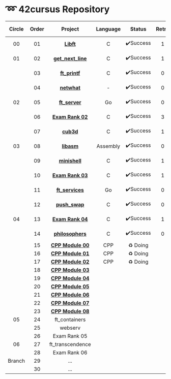 # **➿ 42cursus Repository**

| Circle | Order |                         Project                          | Language |  Status  | Retry |    score    | Passed Date  |
| :----: | :---: | :------------------------------------------------------: | :------: | :------: | :---: | :---------: | :----------- |
|   00   |  01   |              **[Libft](./Circle00/Libft)**               |    C     | ✔️Success |   1   | **115**/100 | 2020. 04. 18 |
|   01   |  02   |      **[get_next_line](./Circle01/get_next_line)**       |    C     | ✔️Success |   1   | **115**/100 | 2020. 06. 20 |
|        |  03   |          **[ft_printf](./Circle01/ft_printf)**           |    C     | ✔️Success |   0   | **108**/100 | 2020. 09. 13 |
|        |  04   |            **[netwhat](./Circle01/netwhat)**             |    -     | ✔️Success |   0   | **100**/100 | 2020. 09. 13 |
|   02   |  05   |          **[ft_server](./Circle02/ft_server/)**          |    Go    | ✔️Success |   0   | **100**/100 | 2020. 10. 17 |
|        |  06   |     **[Exam Rank 02](./Circle02/Exam%20Rank%2002)**      |    C     | ✔️Success |   3   | **100**/100 | 2020. 10. 30 |
|        |  07   |              **[cub3d](./Circle02/cub3d)**               |    C     | ✔️Success |   1   | **100**/115 | 2020. 11. 22 |
|   03   |  08   |             **[libasm](./Circle03/libasm)**              | Assembly | ✔️Success |   0   | **100**/125 | 2021. 01. 22 |
|        |  09   |          [**minishell**](./Circle03/minishell)           |    C     | ✔️Success |   1   | **100**/115 | 2021. 02. 13 |
|        |  10   |     **[Exam Rank 03](./Circle03/Exam%20Rank%2003)**      |    C     | ✔️Success |   1   | **100**/100 | 2021. 03. 23 |
|        |  11   |        **[ft_services](./Circle03/ft_services)**         |    Go    | ✔️Success |   0   | **100**/100 | 2021. 03. 29 |
|        |  12   |          **[push_swap](./Circle03/push_swap)**           |    C     | ✔️Success |   0   | **100**/125 | 2021. 04. 14 |
|   04   |  13   |     **[Exam Rank 04](./Circle04/Exam%20Rank%2004)**      |    C     | ✔️Success |   1   | **100**/100 | 2021. 04. 06 |
|        |  14   |       **[philosophers](./Circle04/philosophers)**        |    C     | ✔️Success |   0   | **100**/100 | 2021. 04. 23 |
|        |  15   | **[CPP Module 00](./Circle04/CPP_Module/cpp_module_00)** |   CPP    | ♻ Doing  |       |             |              |
|        |  16   | **[CPP Module 01](./Circle04/CPP_Module/cpp_module_01)** |   CPP    | ♻ Doing  |       |             |              |
|        |  17   | **[CPP Module 02](./Circle04/CPP_Module/cpp_module_02)** |   CPP    | ♻ Doing  |       |             |              |
|        |  18   | **[CPP Module 03](./Circle04/CPP_Module/cpp_module_03)** |          |          |       |             |              |
|        |  19   | **[CPP Module 04](./Circle04/CPP_Module/cpp_module_04)** |          |          |       |             |              |
|        |  20   | **[CPP Module 05](./Circle04/CPP_Module/cpp_module_05)** |          |          |       |             |              |
|        |  21   | **[CPP Module 06](./Circle04/CPP_Module/cpp_module_06)** |          |          |       |             |              |
|        |  22   | **[CPP Module 07](./Circle04/CPP_Module/cpp_module_07)** |          |          |       |             |              |
|        |  23   | **[CPP Module 08](./Circle04/CPP_Module/cpp_module_08)** |          |          |       |             |              |
|   05   |  24   |                      ft_containers                       |          |          |       |             |              |
|        |  25   |                         webserv                          |          |          |       |             |              |
|        |  26   |                       Exam Rank 05                       |          |          |       |             |              |
|   06   |  27   |                     ft_transcendence                     |          |          |       |             |              |
|        |  28   |                       Exam Rank 06                       |          |          |       |             |              |
| Branch |  29   |                           ...                            |          |          |       |             |              |
|        |  30   |                           ...                            |          |          |       |             |              |